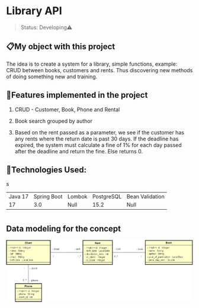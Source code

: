 # <h1>Library API</h1>

> Status: Developing⚠️

## 📋My object with this project

The idea is to create a system for a library, simple functions, example: CRUD between books, customers and rents. Thus discovering new methods of doing something new and training.

## 🤯Features implemented in the project

1. CRUD - Customer, Book, Phone and Rental


2. Book search grouped by author


3. Based on the rent passed as a parameter, we see if the customer has any rents where the return date is past 30 days. If the deadline has expired, the system must calculate a fine of 1% for each day passed after the deadline and return the fine. Else returns 0.

## 🚀Technologies Used:

<table>
  <tr>
    <td>Java 17</td>
    <td>Spring Boot</td>
    <td>Lombok</td>
    <td>PostgreSQL</td>
    <td>Bean Validation</td>
</tr>
   <tr>
      <td>17</td>
      <td>3.0</td>
      <td>Null</td>
      <td>15.2</td>
      <td>Null</td>s
  </tr>
</table>

# <h2>Data modeling for the concept</h2>
![img.png](UML/img.png)